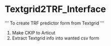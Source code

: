 # Textgrid2TRF_Interface

'''
To create TRF predictor form from Textgrid
'''
1. Make CKIP to Articut
2. Extract Textgrid info into wanted csv form

